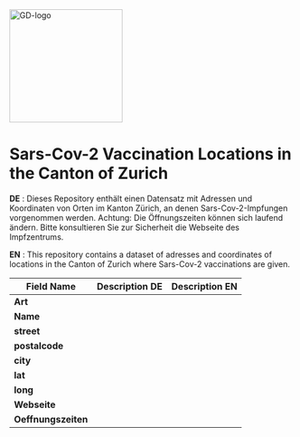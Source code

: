 
<img src="https://github.com/openZH/covid_19/blob/master/gd.png" alt="GD-logo" width="200"/>

# Sars-Cov-2 Vaccination Locations in the Canton of Zurich


__DE__ : Dieses Repository enthält einen Datensatz mit Adressen und Koordinaten von Orten im Kanton Zürich, an denen Sars-Cov-2-Impfungen vorgenommen werden. Achtung: Die Öffnungszeiten können sich laufend ändern. Bitte konsultieren Sie zur Sicherheit die Webseite des Impfzentrums.  

__EN__ : This repository contains a dataset of adresses and coordinates of locations in the Canton of Zurich where Sars-Cov-2 vaccinations are given. 

| Field Name    | Description DE | Description EN | 
|---------------------|--------------------------------------------|---|
|    __Art__      | | | 
|    __Name__    | | | 
|    __street__  | | | 
|    __postalcode__      | | | 
|    __city__      | | | 
|    __lat__      | | | 
|    __long__      | | | 
|    __Webseite__      | | | 
|    __Oeffnungszeiten__      | | | 


